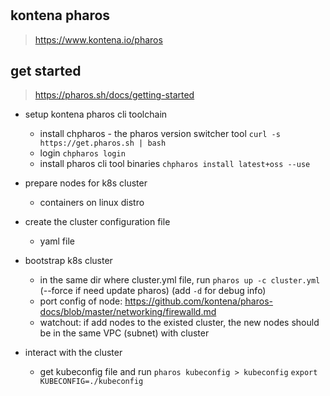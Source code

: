 #

## kontena pharos

> https://www.kontena.io/pharos

## get started

> https://pharos.sh/docs/getting-started

* setup kontena pharos cli toolchain
  * install chpharos - the pharos version switcher tool
  `curl -s https://get.pharos.sh | bash`
  * login
  `chpharos login`
  * install pharos cli tool binaries
  `chpharos install latest+oss --use`

* prepare nodes for k8s cluster
  * containers on linux distro

* create the cluster configuration file
  * yaml file

* bootstrap k8s cluster
  * in the same dir where cluster.yml file, run
  `pharos up -c cluster.yml` (--force if need update pharos) (add `-d` for debug info)
  * port config of node: https://github.com/kontena/pharos-docs/blob/master/networking/firewalld.md
  * watchout: if add nodes to the existed cluster, the new nodes should be in the same VPC (subnet) with cluster

* interact with the cluster
  * get kubeconfig file and run
  `pharos kubeconfig > kubeconfig`
  `export KUBECONFIG=./kubeconfig`
  